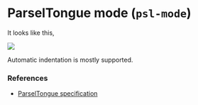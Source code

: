 # ParselTongue mode (`psl-mode`)

It looks like this,

![](http://i.imgur.com/Klpkl.png)

Automatic indentation is mostly supported.

### References

 * [ParselTongue specification](http://www.cs.brown.edu/courses/cs173/2012/Assignments/ParselTest/spec.html)
